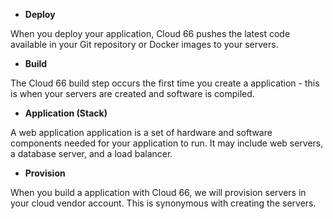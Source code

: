 
- **Deploy**

When you deploy your application, Cloud 66 pushes the latest code available in your Git repository or Docker images to your servers.

- **Build**

The Cloud 66 build step occurs the first time you create a application - this is when your servers are created and software is compiled.

- **Application (Stack)**

A web application application is a set of hardware and software components needed for your application to run. It may include web servers, a database server, and a load balancer.

- **Provision**

When you build a application with Cloud 66, we will provision servers in your cloud vendor account. This is synonymous with creating the servers.
